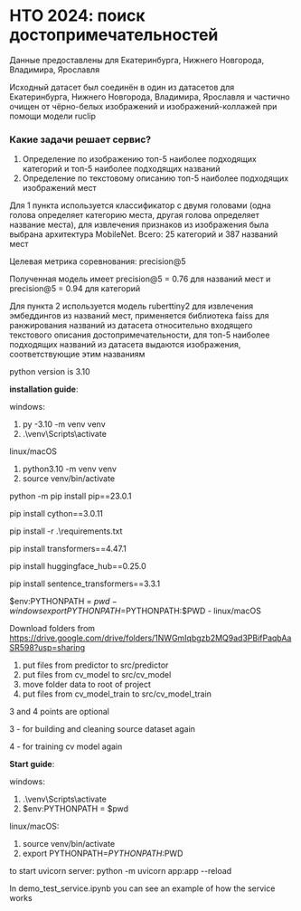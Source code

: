 # НТО 2024: поиск достопримечательностей

Данные предоставлены для Екатеринбурга, Нижнего Новгорода, Владимира, Ярославля

Исходный датасет был соединён в один из датасетов для Екатеринбурга, Нижнего Новгорода, Владимира, Ярославля и частично очищен от чёрно-белых изображений и изображений-коллажей при помощи модели ruclip 

### Какие задачи решает сервис?

1. Определение по изображению топ-5 наиболее подходящих категорий и топ-5 наиболее подходящих названий
2. Определение по текстовому описанию топ-5 наиболее подходящих изображений мест

Для 1 пункта используется классификатор с двумя головами (одна голова определяет категорию места, другая голова определяет название места),
для извлечения признаков из изображения была выбрана архитектура MobileNet. Всего:  25 категорий и 387 названий мест

Целевая метрика соревнования: precision@5

Полученная модель имеет precision@5 = 0.76 для названий мест и precision@5 = 0.94 для категорий


Для пункта 2 используется модель ruberttiny2 для извлечения эмбеддингов из названий мест, применяется библиотека faiss 
для ранжирования названий из датасета относительно входящего текстового описания достопримечательности, для топ-5 наиболее подходящих названий из датасета
выдаются изображения, соответствующие этим названиям




python version is 3.10

__installation guide__:

windows:
1. py -3.10 -m venv venv
2. .\venv\Scripts\activate

linux/macOS
1. python3.10 -m venv venv
2. source venv/bin/activate

python -m pip install pip==23.0.1

pip install cython==3.0.11

pip install -r .\requirements.txt

pip install transformers==4.47.1

pip install huggingface_hub==0.25.0

pip install sentence_transformers==3.3.1

$env:PYTHONPATH = $pwd  - windows
export PYTHONPATH=$PYTHONPATH:$PWD   - linux/macOS


Download folders from https://drive.google.com/drive/folders/1NWGmIqbgzb2MQ9ad3PBifPaqbAaSR598?usp=sharing

1. put files from predictor to src/predictor   
2. put files from cv_model to src/cv_model
3. move folder data to root of project
4. put files from cv_model_train to src/cv_model_train

3 and 4 points are optional

3 - for building and cleaning source dataset again

4 - for training cv model again



__Start guide__:

windows:
1. .\venv\Scripts\activate
2. $env:PYTHONPATH = $pwd

linux/macOS:
1. source venv/bin/activate
2. export PYTHONPATH=$PYTHONPATH:$PWD

to start uvicorn server: python -m uvicorn app:app --reload


In demo_test_service.ipynb you can see an example of how the service works